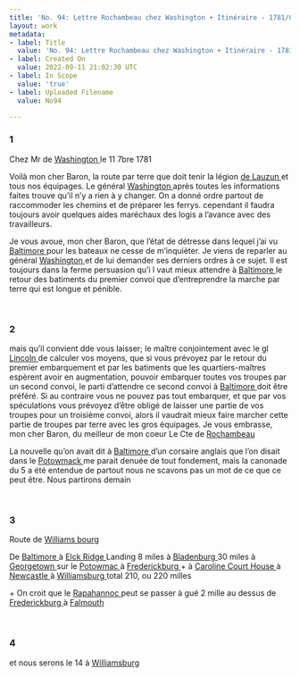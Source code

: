 ```yaml
---
title: 'No. 94: Lettre Rochambeau chez Washington + Itinéraire - 1781/09/11'
layout: work
metadata:
- label: Title
  value: 'No. 94: Lettre Rochambeau chez Washington + Itinéraire - 1781/09/11'
- label: Created On
  value: 2022-09-11 21:02:30 UTC
- label: In Scope
  value: 'true'
- label: Uploaded Filename
  value: No94

---
```

<div class="pages">
<div id="page-32541559">
<h3><a name="page-32541559">1</a></h3>
<div class="page-content">
<p>Chez Mr de <a href="../subjects/32162841" title="George Washington; 1732-1799"> Washington </a> le 11 7bre 1781</p>
<p>Voilà mon cher Baron, la route par terre <span class="line-break"> </span>que doit tenir la légion <a href="../subjects/32162865" title="Armand-Louis Gontaut, duc de Lauzun; 1747-1793"> de Lauzun </a> et tous <span class="line-break"> </span>nos équipages. Le général <a href="../subjects/32162841" title="George Washington; 1732-1799"> Washington </a> après <span class="line-break"> </span>toutes les informations faites trouve qu’il n’y a <span class="line-break"> </span>rien à y changer. On a donné ordre partout <span class="line-break"> </span>de raccommoder les chemins et de préparer <span class="line-break"> </span>les ferrys. cependant il faudra toujours avoir <span class="line-break"> </span>quelques aides maréchaux des logis a l’avance <span class="line-break"> </span>avec des travailleurs.</p>
<p>Je vous avoue, mon cher Baron, que l’état <span class="line-break"> </span>de détresse dans lequel j’ai vu <a href="../subjects/32162810" title=" Baltimore, Maryland"> Baltimore </a> <span class="line-break"> </span>pour les bateaux ne cesse de m’inquièter. <span class="line-break"> </span>Je viens de reparler au général <a href="../subjects/32162841" title="George Washington; 1732-1799"> Washington </a><span class="line-break"> </span>et de lui demander ses derniers ordres à ce sujet. <span class="line-break"> </span>Il est toujours dans la ferme persuasion qu’i<span class="line-break"> </span>l vaut mieux attendre à <a href="../subjects/32162810" title=" Baltimore, Maryland"> Baltimore </a> le retour<span class="line-break"> </span>des batiments du premier convoi que d’entreprendre<span class="line-break"> </span>la marche par terre qui est longue et pénible. <span class="line-break"> </span></p>
</div>
</div>
<br />
<div id="page-32541560">
<h3><a name="page-32541560">2</a></h3>
<div class="page-content">
<p>mais qu’il convient dde vous laisser; le maître<span class="line-break"> </span>conjointement avec le gl <a href="../subjects/32162863" title="Benjamin Lincoln; 1733-1810"> Lincoln </a> de calculer<span class="line-break"> </span>vos moyens, que si vous prévoyez par le retour<span class="line-break"> </span>du premier embarquement et par les batiments<span class="line-break"> </span>que les quartiers-maîtres espèrent avoir en <span class="line-break"> </span>augmentation, pouvoir embarquer toutes vos<span class="line-break"> </span>troupes par un second convoi, le parti d’attendre<span class="line-break"> </span>ce second convoi à <a href="../subjects/32162810" title=" Baltimore, Maryland"> Baltimore </a> doit être <span class="line-break"> </span>préféré. Si au contraire vous ne pouvez pas <span class="line-break"> </span>tout embarquer, et que par vos spéculations<span class="line-break"> </span>vous prévoyez d’être obligé de laisser une <span class="line-break"> </span>partie de vos troupes pour un troisième convoi, <span class="line-break"> </span>alors il vaudrait mieux faire marcher cette <span class="line-break"> </span>partie de troupes par terre avec les gros <span class="line-break"> </span>équipages. <span class="line-break"> </span>Je vous embrasse, mon cher Baron, <span class="line-break"> </span>du meilleur de mon coeur Le Cte de <a href="../subjects/32166229" title="Jean-Baptiste Donatien de Vimeur de Rochambeau; 1725-1807"> Rochambeau </a></p>
<p>La nouvelle qu’on avait dit à <a href="../subjects/32162810" title=" Baltimore, Maryland"> Baltimore </a> <span class="line-break"> </span>d’un corsaire anglais que l’on disait dans <span class="line-break"> </span>le <a href="../subjects/32163321" title="Potomac River"> Potowmack </a> me parait denuée de tout <span class="line-break"> </span>fondement, mais la canonade du 5 a été entendue <span class="line-break"> </span>de partout nous ne scavons pas un mot <span class="line-break"> </span>de ce que ce peut être. Nous partirons demain </p>
</div>
</div>
<br />
<div id="page-32541561">
<h3><a name="page-32541561">3</a></h3>
<div class="page-content">
<p>Route de <a href="../subjects/32163317" title=" Williamsburg, Virginia"> Williams bourg </a></p>
<p>De <a href="../subjects/32162810" title=" Baltimore, Maryland"> Baltimore </a>  à <a href="../subjects/32163318" title=" Elkridge Landing, Maryland"> Elck Ridge </a>  Landing 8 miles <span class="line-break"> </span>à <a href="../subjects/32163319" title=" Bladensburg, Maryland"> Bladenburg </a>  30 miles <span class="line-break"> </span>à <a href="../subjects/32163320" title="Georgetown"> Georgetown </a>  sur le <a href="../subjects/32163321" title="Potomac River"> Potowmac </a>  <span class="line-break"> </span>à <a href="../subjects/32163322" title="Fredericksburg, Virginia "> Frederickburg </a>  + <span class="line-break"> </span>à <a href="../subjects/32163323" title=" Caroline County Court House, Virginia"> Caroline Court House </a>  <span class="line-break"> </span>à <a href="../subjects/32163324" title="Newcastle, Virginia"> Newcastle </a>  <span class="line-break"> </span>à <a href="../subjects/32163317" title=" Williamsburg, Virginia"> Williamsburg </a>  <span class="line-break"> </span>total 210, ou 220 milles</p>
<p>+ On croit que le  <a href="../subjects/32163325" title="Rapahannock River"> Rapahannoc </a>  peut se passer à gué 2 mille au dessus de  <a href="../subjects/32163322" title="Fredericksburg, Virginia "> Frederickburg </a>  à  <a href="../subjects/32163326" title="Falmouth, Virginia"> Falmouth </a>  <span class="line-break"> </span></p>
</div>
</div>
<br />
<div id="page-32541562">
<h3><a name="page-32541562">4</a></h3>
<div class="page-content">
<p>et nous serons le 14 à  <a href="../subjects/32163317" title=" Williamsburg, Virginia"> Williamsburg </a> </p>
</div>
</div>
<br />
</div>
